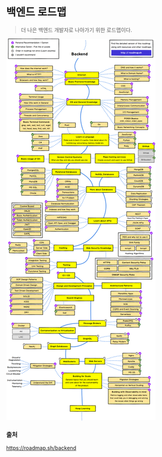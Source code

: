 # 백엔드 로드맵
 
> 더 나은 백엔드 개발자로 나아가기 위한 로드맵이다.
 
![1](./images/1.png)

### 출처
https://roadmap.sh/backend